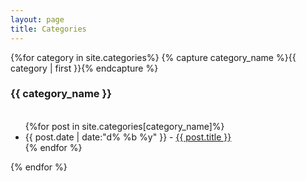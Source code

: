 ```yaml
---
layout: page
title: Categories
---
```


{%for category in site.categories%}
    {% capture category_name %}{{ category | first }}{% endcapture %}
    <h3>{{ category_name }}</h3>
	<ul>	
	{%for post in site.categories[category_name]%}
		<li><time>{{ post.date | date:"d% %b %y" }} - </time>
		<a href="{{ post.url | prepend: site.baseurl | replace: '//', '/' }}">
        {{ post.title }}</a>
		</li>
	{% endfor %}
	</ul>
{% endfor %}